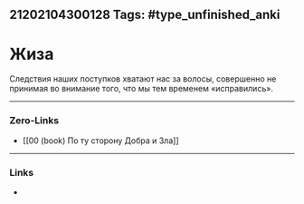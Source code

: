 21202104300128
Tags: #type_unfinished_anki
---
# Жиза

Следствия наших поступков хватают нас за волосы, совершенно не принимая во внимание того, что мы тем временем «исправились».

---
### Zero-Links
- [[00 (book) По ту сторону Добра и Зла]]
---
### Links
-